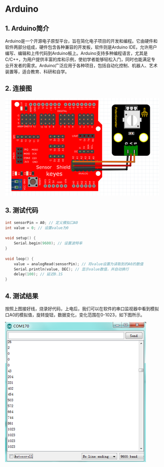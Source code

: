 # Arduino


## 1. Arduino简介  

Arduino是一个开源电子原型平台，旨在简化电子项目的开发和编程。它由硬件和软件两部分组成，硬件包含各种兼容的开发板，软件则是Arduino IDE，允许用户编写、编辑和上传代码到Arduino板上。Arduino支持多种编程语言，尤其是C/C++，为用户提供丰富的库和示例，使初学者能够轻松入门，同时也能满足专业开发者的需求。Arduino广泛应用于各种项目，包括自动化控制、机器人、艺术装置等，适合教育、科研和自学。  

## 2. 连接图  

![](media/44db7dff1636c4d741b6f5b014e9bbf5.png)  

## 3. 测试代码  

```cpp  
int sensorPin = A0; // 定义模拟口A0  
int value = 0; // 设置value为0  

void setup() {  
    Serial.begin(9600); // 设置波特率  
}  

void loop() {  
    value = analogRead(sensorPin); // 将value设置为读取到的A0的数值  
    Serial.println(value, DEC); // 显示value数值，并自动换行  
    delay(100); // 延迟0.1S  
}  
```  

## 4. 测试结果  

按照上图接好线，烧录好代码，上电后，我们可以在软件的串口监视器中看到模拟口A0的模拟值，旋转旋钮，数据变化，变化范围在0-1023，如下图所示。  

![](media/69aa4fe0f517f0758a1e662f8048192b.png)


